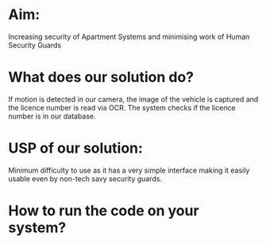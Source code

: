 # Aim:

Increasing security of Apartment Systems and minimising work of Human Security Guards

# What does our solution do?

If motion is detected in our camera, the image of the vehicle is captured and the licence number is read via OCR. The system checks if the licence number is in our database.

# USP of our solution:

Minimum difficulty to use as it has a very simple interface making it easily usable even by non-tech savy security guards.

# How to run the code on your system?

